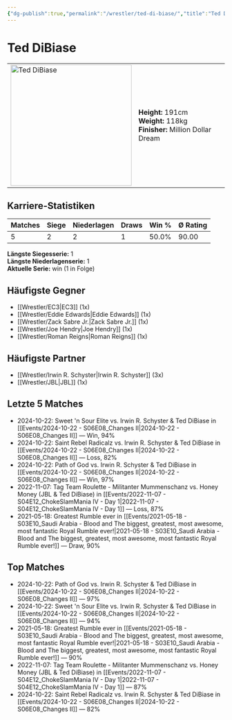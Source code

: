 ```yaml
---
{"dg-publish":true,"permalink":"/wrestler/ted-di-biase/","title":"Ted DiBiase","tags":["wrestler"],"noteIcon":""}
---
```



# Ted DiBiase

<table>
        <tr>
        <td><img src="https://github.com/CptSpaulding1980/choke-slam-wrestling/releases/download/images/Ted_DiBiase.png" width="280" alt="Ted DiBiase"></td>
        <td>
        <b>Height:</b> 191cm<br>
        <b>Weight:</b> 118kg<br>
        <b>Finisher:</b> Million Dollar Dream<br>
        </td>
        </tr>
        </table>
        

## Karriere-Statistiken

| Matches | Siege | Niederlagen | Draws | Win % | Ø Rating |
|---------|-------|-------------|-------|-------|-----------|
| 5 | 2 | 2 | 1 | 50.0% | 90.00 |

**Längste Siegesserie:** 1<br>**Längste Niederlagenserie:** 1<br>**Aktuelle Serie:** win (1 in Folge)


## Häufigste Gegner
- [[Wrestler/EC3\|EC3]] (1x)
- [[Wrestler/Eddie Edwards\|Eddie Edwards]] (1x)
- [[Wrestler/Zack Sabre Jr.\|Zack Sabre Jr.]] (1x)
- [[Wrestler/Joe Hendry\|Joe Hendry]] (1x)
- [[Wrestler/Roman Reigns\|Roman Reigns]] (1x)

## Häufigste Partner
- [[Wrestler/Irwin R. Schyster\|Irwin R. Schyster]] (3x)
- [[Wrestler/JBL\|JBL]] (1x)

## Letzte 5 Matches
- 2024-10-22: Sweet 'n Sour Elite vs. Irwin R. Schyster & Ted DiBiase in [[Events/2024-10-22 - S06E08_Changes II\|2024-10-22 - S06E08_Changes II]] — Win, 94%
- 2024-10-22: Saint Rebel Radicalz vs. Irwin R. Schyster & Ted DiBiase in [[Events/2024-10-22 - S06E08_Changes II\|2024-10-22 - S06E08_Changes II]] — Loss, 82%
- 2024-10-22: Path of God vs. Irwin R. Schyster & Ted DiBiase in [[Events/2024-10-22 - S06E08_Changes II\|2024-10-22 - S06E08_Changes II]] — Win, 97%
- 2022-11-07: Tag Team Roulette - Militanter Mummenschanz vs. Honey Money (JBL & Ted DiBiase) in [[Events/2022-11-07 - S04E12_ChokeSlamMania IV - Day 1\|2022-11-07 - S04E12_ChokeSlamMania IV - Day 1]] — Loss, 87%
- 2021-05-18: Greatest Rumble ever in [[Events/2021-05-18 - S03E10_Saudi Arabia - Blood and The biggest, greatest, most awesome, most fantastic Royal Rumble ever!\|2021-05-18 - S03E10_Saudi Arabia - Blood and The biggest, greatest, most awesome, most fantastic Royal Rumble ever!]] — Draw, 90%

## Top Matches
- 2024-10-22: Path of God vs. Irwin R. Schyster & Ted DiBiase in [[Events/2024-10-22 - S06E08_Changes II\|2024-10-22 - S06E08_Changes II]] — 97%
- 2024-10-22: Sweet 'n Sour Elite vs. Irwin R. Schyster & Ted DiBiase in [[Events/2024-10-22 - S06E08_Changes II\|2024-10-22 - S06E08_Changes II]] — 94%
- 2021-05-18: Greatest Rumble ever in [[Events/2021-05-18 - S03E10_Saudi Arabia - Blood and The biggest, greatest, most awesome, most fantastic Royal Rumble ever!\|2021-05-18 - S03E10_Saudi Arabia - Blood and The biggest, greatest, most awesome, most fantastic Royal Rumble ever!]] — 90%
- 2022-11-07: Tag Team Roulette - Militanter Mummenschanz vs. Honey Money (JBL & Ted DiBiase) in [[Events/2022-11-07 - S04E12_ChokeSlamMania IV - Day 1\|2022-11-07 - S04E12_ChokeSlamMania IV - Day 1]] — 87%
- 2024-10-22: Saint Rebel Radicalz vs. Irwin R. Schyster & Ted DiBiase in [[Events/2024-10-22 - S06E08_Changes II\|2024-10-22 - S06E08_Changes II]] — 82%
